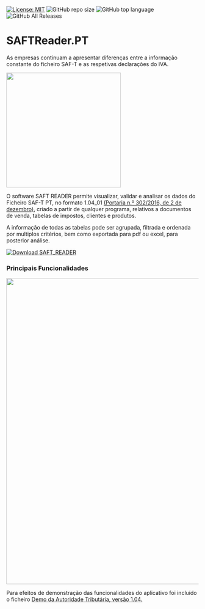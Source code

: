 [![License: MIT](https://img.shields.io/badge/License-MIT-yellow.svg)](https://opensource.org/licenses/MIT) ![GitHub repo size](https://img.shields.io/github/repo-size/ruialexrib/Programatica.SAFTReader) ![GitHub top language](https://img.shields.io/github/languages/top/ruialexrib/Programatica.SAFTReader) ![GitHub All Releases](https://img.shields.io/github/downloads/ruialexrib/Programatica.SAFTReader/total)

# SAFTReader.PT

As empresas continuam a apresentar diferenças entre a informação constante do ficheiro SAF-T e as respetivas declarações do IVA.

<img src="https://github.com/ruialexrib/Programatica.SAFTReader/blob/master/demos/logo.png?raw=true" width="300">

O software SAFT READER permite visualizar, validar e analisar os dados do Ficheiro SAF-T PT, no formato 1.04_01 [(Portaria n.º 302/2016, de 2 de dezembro)](https://info.portaldasfinancas.gov.pt/pt/informacao_fiscal/legislacao/diplomas_legislativos/Documents/Portaria_302_2016.pdf), criado a partir de qualquer programa, relativos a documentos de venda, tabelas de impostos, clientes e produtos. 

A informação de todas as tabelas pode ser agrupada, filtrada e ordenada por multiplos critérios, bem como exportada para pdf ou excel, para posterior análise.

[![Download SAFT_READER](https://img.shields.io/badge/Download-SaftReader.zip-blue?style=for-the-badge)](https://github.com/ruialexrib/Programatica.SAFTReader/releases/latest/download/saftreader.zip)

### Principais Funcionalidades

<img src="https://github.com/ruialexrib/Programatica.SAFTReader/blob/master/demos/Demo.gif?raw=true" width="800">

Para efeitos de demonstração das funcionalidades do aplicativo foi incluído o ficheiro [Demo da Autoridade Tributária, versão 1.04.](https://github.com/ruialexrib/Programatica.SAFTReader/blob/master/src/SAFT_IDEMO599999999_v1.04.xml)


